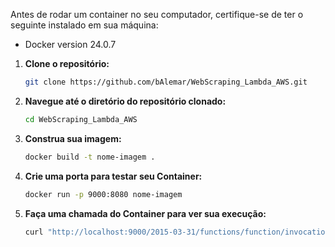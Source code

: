 Antes de rodar um container no seu computador, certifique-se de ter o seguinte instalado em sua máquina:

- Docker version 24.0.7

1. **Clone o repositório:**
   ```bash
   git clone https://github.com/bAlemar/WebScraping_Lambda_AWS.git
2. **Navegue até o diretório do repositório clonado:**
   ```bash
   cd WebScraping_Lambda_AWS

3. **Construa sua imagem:**
   ```bash
   docker build -t nome-imagem .
4. **Crie uma porta para testar seu Container:**
   ```bash
   docker run -p 9000:8080 nome-imagem
4. **Faça uma chamada do Container para ver sua execução:**
   ```bash
   curl "http://localhost:9000/2015-03-31/functions/function/invocations" -d '{}' 

